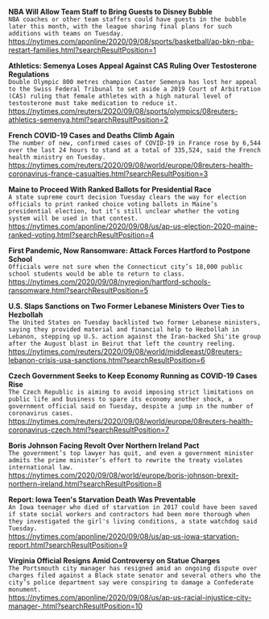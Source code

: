 **NBA Will Allow Team Staff to Bring Guests to Disney Bubble**\
`NBA coaches or other team staffers could have guests in the bubble later this month, with the league sharing final plans for such additions with teams on Tuesday.`\
https://nytimes.com/aponline/2020/09/08/sports/basketball/ap-bkn-nba-restart-families.html?searchResultPosition=1

**Athletics: Semenya Loses Appeal Against CAS Ruling Over Testosterone Regulations**\
`Double Olympic 800 metres champion Caster Semenya has lost her appeal to the Swiss Federal Tribunal to set aside a 2019 Court of Arbitration (CAS) ruling that female athletes with a high natural level of testosterone must take medication to reduce it. `\
https://nytimes.com/reuters/2020/09/08/sports/olympics/08reuters-athletics-semenya.html?searchResultPosition=2

**French COVID-19 Cases and Deaths Climb Again**\
`The number of new, confirmed cases of COVID-19 in France rose by 6,544 over the last 24 hours to stand at a total of 335,524, said the French health ministry on Tuesday.`\
https://nytimes.com/reuters/2020/09/08/world/europe/08reuters-health-coronavirus-france-casualties.html?searchResultPosition=3

**Maine to Proceed With Ranked Ballots for Presidential Race**\
`A state supreme court decision Tuesday clears the way for election officials to print ranked choice voting ballots in Maine’s presidential election, but it’s still unclear whether the voting system will be used in that contest.`\
https://nytimes.com/aponline/2020/09/08/us/ap-us-election-2020-maine-ranked-voting.html?searchResultPosition=4

**First Pandemic, Now Ransomware: Attack Forces Hartford to Postpone School**\
`Officials were not sure when the Connecticut city’s 18,000 public school students would be able to return to class.`\
https://nytimes.com/2020/09/08/nyregion/hartford-schools-ransomware.html?searchResultPosition=5

**U.S. Slaps Sanctions on Two Former Lebanese Ministers Over Ties to Hezbollah**\
`The United States on Tuesday backlisted two former Lebanese ministers, saying they provided material and financial help to Hezbollah in Lebanon, stepping up U.S. action against the Iran-backed Shi'ite group after the August blast in Beirut that left the country reeling.`\
https://nytimes.com/reuters/2020/09/08/world/middleeast/08reuters-lebanon-crisis-usa-sanctions.html?searchResultPosition=6

**Czech Government Seeks to Keep Economy Running as COVID-19 Cases Rise**\
`The Czech Republic is aiming to avoid imposing strict limitations on public life and business to spare its economy another shock, a government official said on Tuesday, despite a jump in the number of coronavirus cases.`\
https://nytimes.com/reuters/2020/09/08/world/europe/08reuters-health-coronavirus-czech.html?searchResultPosition=7

**Boris Johnson Facing Revolt Over Northern Ireland Pact**\
`The government’s top lawyer has quit, and even a government minister admits the prime minister’s effort to rewrite the treaty violates international law.`\
https://nytimes.com/2020/09/08/world/europe/boris-johnson-brexit-northern-ireland.html?searchResultPosition=8

**Report: Iowa Teen's Starvation Death Was Preventable**\
`An Iowa teenager who died of starvation in 2017 could have been saved if state social workers and contractors had been more thorough when they investigated the girl's living conditions, a state watchdog said Tuesday.`\
https://nytimes.com/aponline/2020/09/08/us/ap-us-iowa-starvation-report.html?searchResultPosition=9

**Virginia Official Resigns Amid Controversy on Statue Charges**\
`The Portsmouth city manager has resigned amid an ongoing dispute over charges filed against a Black state senator and several others who the city’s police department say were conspiring to damage a Confederate monument.`\
https://nytimes.com/aponline/2020/09/08/us/ap-us-racial-injustice-city-manager-.html?searchResultPosition=10

